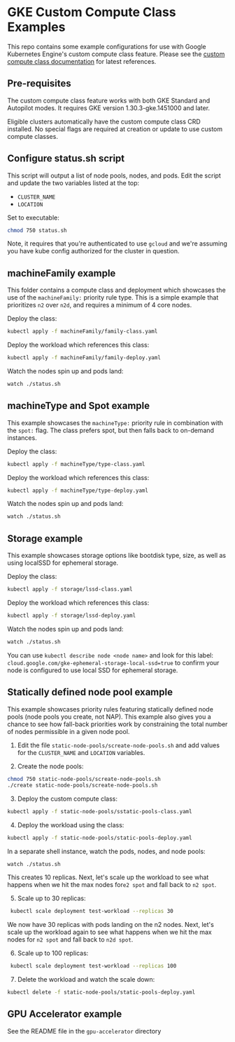 # GKE Custom Compute Class Examples

This repo contains some example configurations for use with Google Kubernetes Engine's custom compute class feature. Please see the [custom compute class documentation](https://cloud.google.com/kubernetes-engine/docs/concepts/about-custom-compute-classes) for latest references.

## Pre-requisites
The custom compute class feature works with both GKE Standard and Autopilot modes. It requires GKE version 1.30.3-gke.1451000 and later.

Eligible clusters automatically have the custom compute class CRD installed. No special flags are required at creation or update to use custom compute classes.

## Configure status.sh script
This script will output a list of node pools, nodes, and pods. Edit the script and update the two variables listed at the top:
* `CLUSTER_NAME`
* `LOCATION`

Set to executable:
```bash
chmod 750 status.sh
```

Note, it requires that you're authenticated to use `gcloud` and we're assuming you have kube config authorized for the cluster in question.

## machineFamily example
This folder contains a compute class and deployment which showcases the use of the `machineFamily:` priority rule type. This is a simple example that prioritizes `n2` over `n2d`, and requires a minimum of 4 core nodes. 

Deploy the class:

```bash
kubectl apply -f machineFamily/family-class.yaml
```

Deploy the workload which references this class:

```bash
kubectl apply -f machineFamily/family-deploy.yaml
```

Watch the nodes spin up and pods land:
```bash
watch ./status.sh
```

## machineType and Spot example
This example showcases the `machineType:` priority rule in combination with the `spot:` flag. The class prefers spot, but then falls back to on-demand instances. 

Deploy the class:

```bash
kubectl apply -f machineType/type-class.yaml
```

Deploy the workload which references this class:

```bash
kubectl apply -f machineType/type-deploy.yaml
```

Watch the nodes spin up and pods land:
```bash
watch ./status.sh
```

## Storage example
This example showcases storage options like bootdisk type, size, as well as using localSSD for ephemeral storage. 

Deploy the class:

```bash
kubectl apply -f storage/lssd-class.yaml
```

Deploy the workload which references this class:

```bash
kubectl apply -f storage/lssd-deploy.yaml
```

Watch the nodes spin up and pods land:
```bash
watch ./status.sh
```

You can  use `kubectl describe node <node name>` and look for this label: `cloud.google.com/gke-ephemeral-storage-local-ssd=true` to confirm your node is configured to use local SSD for ephemeral storage.

## Statically defined node pool example
This example showcases priority rules featuring statically defined node pools (node pools you create, not NAP). This example also gives you a chance to see how fall-back priorities work by constraining the total number of nodes permissible in a given node pool. 

1. Edit the file `static-node-pools/screate-node-pools.sh` and add values for the `CLUSTER_NAME` and `LOCATION` variables. 

2. Create the node pools:

```bash
chmod 750 static-node-pools/screate-node-pools.sh
./create static-node-pools/screate-node-pools.sh
```

3. Deploy the custom compute class:
```bash
kubectl apply -f static-node-pools/sstatic-pools-class.yaml
```

4. Deploy the workload using the class:
```bash
kubectl apply -f static-node-pools/static-pools-deploy.yaml
```
In a separate shell instance, watch the pods, nodes, and node pools:
```
watch ./status.sh
```

This creates 10 replicas. Next, let's scale up the workload to see what happens when we hit the max nodes for`e2 spot` and fall back to `n2 spot`.

5. Scale up to 30 replicas:

```bash
 kubectl scale deployment test-workload --replicas 30
```

We now have 30 replicas with pods landing on the n2 nodes. Next, let's scale up the workload again to see what happens when we hit the max nodes for `n2 spot` and fall back to `n2d spot`.

6. Scale up to 100 replicas:

```bash
 kubectl scale deployment test-workload --replicas 100
```

7. Delete the workload and watch the scale down:
```bash
kubectl delete -f static-node-pools/static-pools-deploy.yaml
```

## GPU Accelerator example
See the README file in the `gpu-accelerator` directory